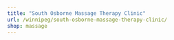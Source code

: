 ```yaml
---
title: "South Osborne Massage Therapy Clinic"
url: /winnipeg/south-osborne-massage-therapy-clinic/
shop: massage
---
```


